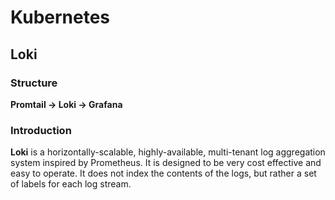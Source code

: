 # Kubernetes
## Loki
### Structure
**Promtail -> Loki -> Grafana**

### Introduction
**Loki** is a horizontally-scalable, highly-available, multi-tenant log aggregation system inspired by Prometheus. It is designed to be very cost effective and easy to operate. It does not index the contents of the logs, but rather a set of labels for each log stream.